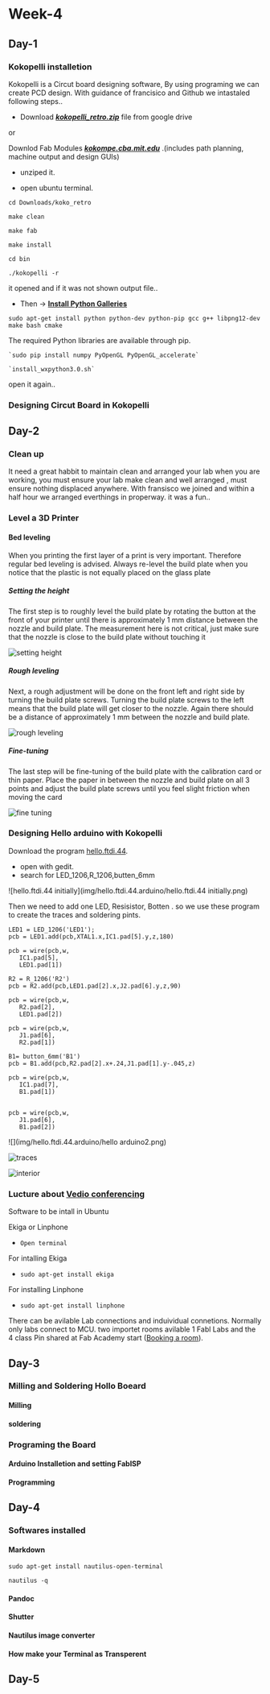 # Week-4

## Day-1

###
### Kokopelli installetion
Kokopelli is a Circut board designing software, By using programing we can create PCD design. With guidance of francisico and Github we intastaled following steps..

* Download [***kokopelli_retro.zip***](https://drive.google.com/folderview?id=0BzRX0YoH0d4OaHYxS3luS3pnVDg&usp=sharing&tid=0BzRX0YoH0d4OcjJSRTN6dW8wTms) file from google drive

or

  Downlod  Fab Modules ***[kokompe.cba.mit.edu](http://kokompe.cba.mit.edu/fab_src.zip)*** .(includes path planning, machine output and design GUIs)
  
*  unziped it.

* open ubuntu terminal.

`cd Downloads/koko_retro`

 `make clean`

 `make fab`
 
 `make install`

 `cd bin`

 `./kokopelli -r`  

it opened and if it was not shown output file..

* Then -> [**Install Python Galleries**](https://github.com/mkeeter/kokopelli/wiki/Installing)

`sudo apt-get install python python-dev python-pip gcc g++ libpng12-dev make bash cmake`

The required Python libraries are available through pip.

    `sudo pip install numpy PyOpenGL PyOpenGL_accelerate`
    
    `install_wxpython3.0.sh`

open it again..

### Designing Circut Board in Kokopelli




## Day-2

### Clean up

It need a great habbit to maintain clean and arranged your lab when you are working, you must ensure your lab make clean and well arranged , must ensure nothing displaced anywhere. With fransisco we joined and within a half hour we arranged everthings in properway. it was a fun..

### Level a 3D Printer

#### Bed leveling

When you printing the first layer of a print is very important. Therefore regular bed leveling is advised. Always re-level the build plate when you notice that the plastic is not equally placed on the glass plate

##### Setting the height

The first step is to roughly level the build plate by rotating the button at the front of your printer until there is approximately 1 mm distance between the nozzle and build plate. The measurement here is not critical, just make sure that the nozzle is close to the build plate without touching it

![setting height](img/level_bed/setting_height.jpg)

##### Rough leveling

Next, a rough adjustment will be done on the front left and right side by turning the build plate screws. Turning the build plate screws to the left means that the build plate will get closer to the nozzle. Again there should be a distance of approximately 1 mm between the nozzle and build plate.

![rough leveling](img/level_bed/rough_leveling.jpg)

##### Fine-tuning

The last step will be fine-tuning of the build plate with the calibration card or thin paper. Place the paper in between the nozzle and build plate on all 3 points and adjust the build plate screws until you feel slight friction when moving the card

![fine tuning](img/level_bed/fine_tuning2.jpg)

### 

### Designing Hello arduino with Kokopelli

Download the program [hello.ftdi.44](http://academy.cba.mit.edu/classes/embedded_programming/index.html).

* open with gedit.
* search for LED_1206,R_1206,butten_6mm 


![hello.ftdi.44 initially](img/hello.ftdi.44.arduino/hello.ftdi.44 initially.png)

 Then we need to add one LED, Resisistor, Botten . so we use these program to create the traces and soldering pints.
  
```
LED1 = LED_1206('LED1');
pcb = LED1.add(pcb,XTAL1.x,IC1.pad[5].y,z,180)

pcb = wire(pcb,w,
   IC1.pad[5],
   LED1.pad[1])

R2 = R_1206('R2')
pcb = R2.add(pcb,LED1.pad[2].x,J2.pad[6].y,z,90)

pcb = wire(pcb,w,
   R2.pad[2],
   LED1.pad[2])

pcb = wire(pcb,w,
   J1.pad[6],
   R2.pad[1])

B1= button_6mm('B1')
pcb = B1.add(pcb,R2.pad[2].x+.24,J1.pad[1].y-.045,z)

pcb = wire(pcb,w,
   IC1.pad[7],
   B1.pad[1])


pcb = wire(pcb,w,
   J1.pad[6],
   B1.pad[2])

```

![](img/hello.ftdi.44.arduino/hello arduino2.png)

![traces](img/hello.ftdi.44.arduino/traces.png)

![interior](img/hello.ftdi.44.arduino/interior.png)



### Lucture about [Vedio conferencing](http://video.cba.mit.edu/)

Software to be intall in Ubuntu

Ekiga or Linphone

* `Open terminal`

For intalling Ekiga

* `sudo apt-get install ekiga`

For installing Linphone

* `sudo apt-get install linphone`


There can be avilable Lab connections and induividual connetions. Normally only labs connect to MCU. two importet rooms avilable 1 Fabl Labs and the 4 class Pin shared at Fab Academy start ([Booking a room](https://docs.google.com/spreadsheets/d/1eZUNi7_2wsY3-YTyPQIBnljpAxztgQfcJgpNATWwn-w/edit#gid=0)).


## Day-3

### Milling and Soldering  Hollo Boeard

#### Milling

#### soldering

### Programing the Board

#### Arduino Installetion and setting FabISP

#### Programming

## Day-4

### Softwares installed

#### Markdown


`sudo apt-get install nautilus-open-terminal`

`nautilus -q`

#### Pandoc

[]()


#### Shutter

#### Nautilus image converter

#### How make your Terminal as Transperent


## Day-5

